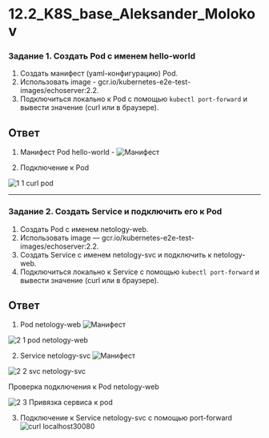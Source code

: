 # 12.2_K8S_base_Aleksander_Molokov

### Задание 1. Создать Pod с именем hello-world

1. Создать манифест (yaml-конфигурацию) Pod.
2. Использовать image - gcr.io/kubernetes-e2e-test-images/echoserver:2.2.
3. Подключиться локально к Pod с помощью `kubectl port-forward` и вывести значение (curl или в браузере).

## Ответ

1. Манифест Pod hello-world - ![Манифест](https://github.com/ALEMOLOKOV/12.2_K8S_base_Aleksander_Molokov/blob/9c40094eba0a20e7ab51afa08e33168a88248e45/1_pod_hello_world.yaml)

2. Подключение к Pod
   
![1 1 curl pod](https://github.com/ALEMOLOKOV/12.2_K8S_base_Aleksander_Molokov/assets/109212419/bb07dbcc-1313-49ac-a481-0b37e61bc303)

------

### Задание 2. Создать Service и подключить его к Pod

1. Создать Pod с именем netology-web.
2. Использовать image — gcr.io/kubernetes-e2e-test-images/echoserver:2.2.
3. Создать Service с именем netology-svc и подключить к netology-web.
4. Подключиться локально к Service с помощью `kubectl port-forward` и вывести значение (curl или в браузере).

## Ответ

1. Pod netology-web ![Манифест](https://github.com/ALEMOLOKOV/12.2_K8S_base_Aleksander_Molokov/blob/1cb7d650cc7afd3508ad65d5d52fab23be25ea94/pod%20netology-web.yaml)

![2 1 pod netology-web](https://github.com/ALEMOLOKOV/12.2_K8S_base_Aleksander_Molokov/assets/109212419/140f0045-97a9-414d-989c-eb490a74774b)

2. Service netology-svc ![Манифест](https://github.com/ALEMOLOKOV/12.2_K8S_base_Aleksander_Molokov/blob/ff9774ac82710ab5dd79acef3e147ed6557ae0ef/service%20netology-svc.yaml)

![2 2 svc netology-svc](https://github.com/ALEMOLOKOV/12.2_K8S_base_Aleksander_Molokov/assets/109212419/ecda4af6-d43c-48dc-99bf-ba4144002959)

Проверка подключения к Pod netology-web

![2 3 Привязка сервиса к pod](https://github.com/ALEMOLOKOV/12.2_K8S_base_Aleksander_Molokov/assets/109212419/3630d339-c2ae-4c45-962b-34de03ae2a43)

3. Подключение к Service netology-svc с помощью port-forward
![curl localhost30080](https://github.com/ALEMOLOKOV/12.2_K8S_base_Aleksander_Molokov/assets/109212419/6b833cea-e7be-40af-88d2-e4619c2cac80)




   



